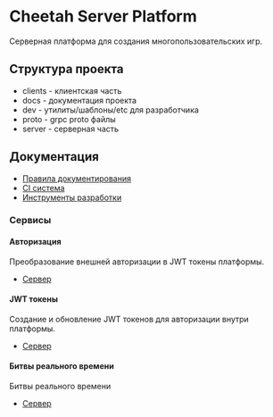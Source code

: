 # Cheetah Server Platform

Серверная платформа для создания многопользовательских игр.

## Структура проекта

- clients - клиентская часть
- docs - документация проекта
- dev - утилиты/шаблоны/etc для разработчика
- proto - grpc proto файлы
- server - серверная часть

## Документация

- [Правила документирования](docs/README.md)
- [CI система](.github/index.md)
- [Инструменты разработки](dev/README.md)

### Сервисы

#### Авторизация

Преобразование внешней авторизации в JWT токены платформы.

- [Сервер](server/auth/README.md)

#### JWT токены

Создание и обновление JWT токенов для авторизации внутри платформы.

- [Сервер](server/cerberus/README.md)

#### Битвы реального времени

Битвы реального времени

- [Сервер](server/relay/README.md)


